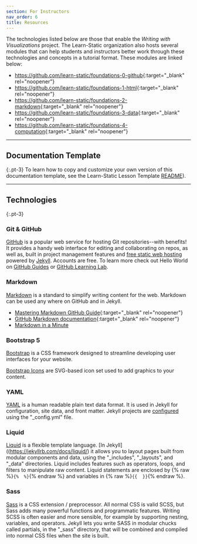 ```yaml
---
section: For Instructors
nav_order: 6
title: Resources
---
```


The technologies listed below are those that enable the *Writing with Visualizations* project. 
The Learn-Static organization also hosts several modules that can help students and instructors better work through these technologies and concepts in a tutorial format. 
These modules are linked below:

- <https://github.com/learn-static/foundations-0-github>{:target="_blank" rel="noopener"}
- <https://github.com/learn-static/foundations-1-html>{:target="_blank" rel="noopener"}
- <https://github.com/learn-static/foundations-2-markdown>{:target="_blank" rel="noopener"}
- <https://github.com/learn-static/foundations-3-data>{:target="_blank" rel="noopener"}
- <https://github.com/learn-static/foundations-4-computation>{:target="_blank" rel="noopener"}

---

## Documentation Template

{:.pt-3}
To learn how to copy and customize your own version of this documentation template, see the Learn-Static Lesson Template [README](https://github.com/learn-static/lesson-template/blob/main/README.md)).

---

## Technologies

{:.pt-3}
### Git & GitHub

[GitHub](https://github.com/) is a popular web service for hosting Git repositories--with benefits!
It provides a handy web interface for editing and collaborating on repos, as well as, built in project management features and [free static web hosting](https://pages.github.com/) powered by [Jekyll](https://jekyllrb.com/).
Accounts are free.
To learn more check out Hello World on [GitHub Guides](https://guides.github.com/) or [GitHub Learning Lab](https://lab.github.com/).

### Markdown

[Markdown](https://daringfireball.net/projects/markdown/) is a standard to simplify writing content for the web. 
Markdown can be used any where on GitHub and in Jekyll.

- [Mastering Markdown GitHub Guide](https://guides.github.com/features/mastering-markdown/){:target="_blank" rel="noopener"}
- [GitHub Markdown documentation](https://docs.github.com/en/free-pro-team@latest/github/writing-on-github/basic-writing-and-formatting-syntax){:target="_blank" rel="noopener"}
- [Markdown in a Minute](https://evanwill.github.io/_drafts/notes/markdown-minute.html)

### Bootstrap 5

[Bootstrap](https://getbootstrap.com/) is a CSS framework designed to streamline developing user interfaces for your website.

[Bootstrap Icons](https://icons.getbootstrap.com/) are SVG-based icon set used to add graphics to your content.

### YAML

[YAML](http://www.yaml.org/) is a human readable plain text data format.
It is used in Jekyll for configuration, site data, and front matter.
Jekyll projects are [configured](https://jekyllrb.com/docs/configuration/) using the "_config.yml" file.

### Liquid

[Liquid](http://shopify.github.io/liquid/) is a flexible template language.
[In Jekyll]((https://jekyllrb.com/docs/liquid/) it allows you to layout pages built from modular components and data, using the "_includes", "_layouts", and "_data" directories.
Liquid includes features such as operators, loops, and filters to manipulate raw content. 
Liquid statements are enclosed by {% raw %}`{%  %}`{% endraw %} and variables in {% raw %}`{{  }}`{% endraw %}.

### Sass  

[Sass](http://sass-lang.com/) is a CSS extension / preprocessor. 
All normal CSS is valid SCSS, but Sass adds many powerful functions and programmatic features. 
Writing SCSS is often easier and more sensible, for example by supporting nesting, variables, and operators. 
Jekyll lets you write SASS in modular chucks called partials, in the "_sass" directory, that will be combined and compiled into normal CSS files when the site is built.
